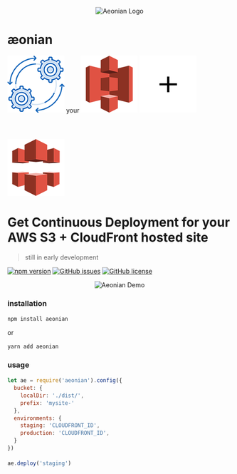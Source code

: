 <p align="center">
  <img src="https://github.com/acidjazz/aeonian/raw/master/media/ae.png" alt="Aeonian Logo"/>
</p>

# æonian

![](media/automate.png)
<span style="line-height: 128px;"> your </span>
![](media/s3.png)
![](media/plus.png)
![](media/cf.png)

Get Continuous Deployment for your AWS S3 + CloudFront hosted site 
========
> still in early development

[![npm version](https://badge.fury.io/js/aeonian.svg)](https://badge.fury.io/js/aeonian)
[![GitHub issues](https://img.shields.io/github/issues/acidjazz/aeonian.svg)](https://github.com/acidjazz/aeonian/issues)
[![GitHub license](https://img.shields.io/badge/license-Apache%202-blue.svg)](https://raw.githubusercontent.com/acidjazz/aeonian/master/license)

<p align="center">
 <img src="https://github.com/acidjazz/aeonian/raw/master/demo.gif" alt="Aeonian Demo"/>
</p>

### installation
```bash
npm install aeonian
```
or
```bash
yarn add aeonian
```
###  usage
```javascript
let ae = require('aeonian').config({
  bucket: {
    localDir: './dist/',
    prefix: 'mysite-'
  },
  environments: {
    staging: 'CLOUDFRONT_ID',
    production: 'CLOUDFRONT_ID',
  }
})

ae.deploy('staging')
```
